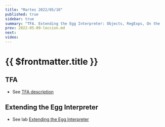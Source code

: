 ```yaml
---
title: "Martes 2022/05/10"
published: true
sidebar: true
summary: "TFA. Extending the Egg Interpreter: Objects, RegExps, On the properties of Code"
prev: 2022-05-09-leccion.md
next:
video: 
---
```


# {{ $frontmatter.title }}

## TFA

* See [TFA description](/practicas/tfa.html)
  
## Extending the Egg Interpreter

* See lab [Extending the Egg Interpreter](/practicas/extended-egg-interpreter.html) 

<!--
## Video

<youtube></youtube>
-->